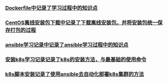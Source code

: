 ### [Dockerfile中记录了学习过程中的知识点](https://github.com/imetthegirl/Docker/blob/main/Dockerfile)

### [CentOS离线安装包下载中记录了下载离线安装包，并将安装包统一保存打包的过程](https://github.com/imetthegirl/Docker/blob/main/CentOS%E7%A6%BB%E7%BA%BF%E5%AE%89%E8%A3%85%E5%8C%85%E4%B8%8B%E8%BD%BD)

### [ansible学习记录中记录了ansible学习过程中的知识点](https://github.com/imetthegirl/Docker/blob/main/ansible%E5%AD%A6%E4%B9%A0%E8%AE%B0%E5%BD%95)

### [安装k8s学习记录记录了k8s的安装方法，与最基础的使用命令](https://github.com/imetthegirl/Docker/blob/main/%E5%AE%89%E8%A3%85k8s%E5%AD%A6%E4%B9%A0%E8%AE%B0%E5%BD%95)

### [k8s脚本安装记录了使用ansible去自动化部署k8s集群的方法](https://github.com/imetthegirl/Docker/blob/main/k8s%E8%84%9A%E6%9C%AC%E5%AE%89%E8%A3%85)

